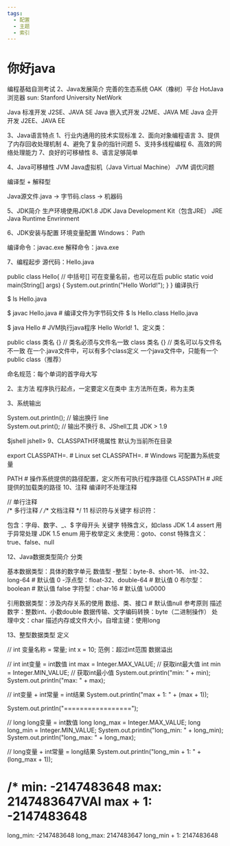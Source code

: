 ```yaml
---
tags:
  - 配置
  - 主题
  - 索引
---
```


# 你好java
编程基础自测考试
2、Java发展简介
完善的生态系统
OAK（橡树）平台
HotJava浏览器
sun: Stanford University NetWork

Java 标准开发 J2SE、JAVA SE
Java 嵌入式开发 J2ME、JAVA ME
Java 企开开发 J2EE、JAVA EE

3、Java语言特点
1、行业内通用的技术实现标准
2、面向对象编程语言
3、提供了内存回收处理机制
4、避免了复杂的指针问题
5、支持多线程编程
6、高效的网络处理能力
7、良好的可移植性
8、语言足够简单

4、Java可移植性
JVM Java虚拟机（Java Virtual Machine）
JVM 调优问题

编译型 + 解释型

Java源文件.java -> 字节码.class -> 机器码

5、JDK简介
生产环境使用JDK1.8
JDK Java Development Kit（包含JRE）
JRE Java Runtime Envrinment

6、JDK安装与配置
环境变量配置
Windows： Path

编译命令：javac.exe
解释命令：java.exe

7、编程起步
源代码：Hello.java


public class Hello{
// 中括号[] 可在变量名前，也可以在后
public static void main(String[] args) {
System.out.println("Hello World!");
}
}
编译执行


$ ls
Hello.java

$ javac Hello.java  # 编译文件为字节码文件
$ ls
Hello.class Hello.java

$ java Hello        # JVM执行java程序
Hello World!
1、定义类：


public class 类名 {}   // 类名必须与文件名一致
class 类名 {}          // 类名可以与文件名不一致
在一个.java文件中，可以有多个class定义
一个java文件中，只能有一个public class（推荐）

命名规范：每个单词的首字母大写

2、主方法
程序执行起点，一定要定义在类中
主方法所在类，称为主类

3、系统输出


System.out.println();  // 输出换行  line  
System.out.print();    // 输出不换行
8、JShell工具
JDK > 1.9


$jshell
jshell>
9、CLASSPATH环境属性
默认为当前所在目录


export CLASSPATH=.  # Linux
set CLASSPATH=.     # Windows 可配置为系统变量

PATH       # 操作系统提供的路径配置，定义所有可执行程序路径
CLASSPATH  # JRE提供的加载类的路径
10、注释
编译时不处理注释


// 单行注释  
/* 多行注释 */
/** 文档注释 */
11 标识符与关键字
标识符：


包含：字母、数字、_、$
字母开头
关键字
特殊含义，如class
JDK 1.4 assert 用于异常处理
JDK 1.5 enum 用于枚举定义
未使用：goto、const
特殊含义：true、false、null

12、Java数据类型简介
分类


基本数据类型：具体的数字单元
数值型
-整型：byte-8、short-16、
int-32、long-64          # 默认值 0
-浮点型：float-32、double-64     # 默认值 0
布尔型：boolean                     # 默认值 false
字符型：char-16                     # 默认值 \u0000

引用数据类型：涉及内存关系的使用
数组、类、接口                       # 默认值null
参考原则
描述数字：整数int、小数double
数据传输、文字编码转换：byte（二进制操作）
处理中文：char
描述内存或文件大小，自增主键：使用long

13、整型数据类型
定义


// int 变量名称 = 常量;
int x = 10;
范例：超过int范围
数据溢出


// int int变量 = int数值
int max = Integer.MAX_VALUE;    // 获取int最大值
int min = Integer.MIN_VALUE;    // 获取int最小值
System.out.println("min: " + min);
System.out.println("max: " + max);

// int变量 + int常量 = int结果
System.out.println("max + 1: " + (max + 1));

System.out.println("=================");

// long long变量 = int数值
long long_max = Integer.MAX_VALUE;
long long_min = Integer.MIN_VALUE;
System.out.println("long_min: " + long_min);
System.out.println("long_max: " + long_max);

// long变量 + int常量 = long结果
System.out.println("long_min + 1: " + (long_max + 1));

/*
min: -2147483648
max: 2147483647VAl
max + 1: -2147483648
=================
long_min: -2147483648
long_max: 2147483647
long_min + 1: 2147483648
